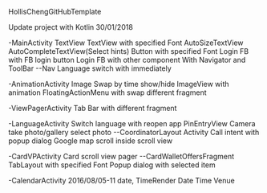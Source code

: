 HollisChengGitHubTemplate

Update project with Kotlin 30/01/2018

-MainActivity
TextView
TextView with specified Font
AutoSizeTextView
AutoCompleteTextView(Select hints)
Button with specified Font
Login FB with FB login button
Login FB with other component
With Navigator and ToolBar
--Nav
Language switch with immediately

-AnimationActivity
Image Swap by time
show/hide ImageView with animation
FloatingActionMenu with swap different fragment

-ViewPagerActivity
Tab Bar with different fragment

-LanguageActivity
Switch language with reopen app
PinEntryView
Camera take photo/gallery select photo
--CoordinatorLayout Activity
Call intent with popup dialog
Google map scroll inside scroll view

-CardVPActivity
Card scroll view pager
--CardWalletOffersFragment
TabLayout with specified Font
Popup dialog with selected item

-CalendarActivity
2016/08/05-11 date, TimeRender Date Time Venue
